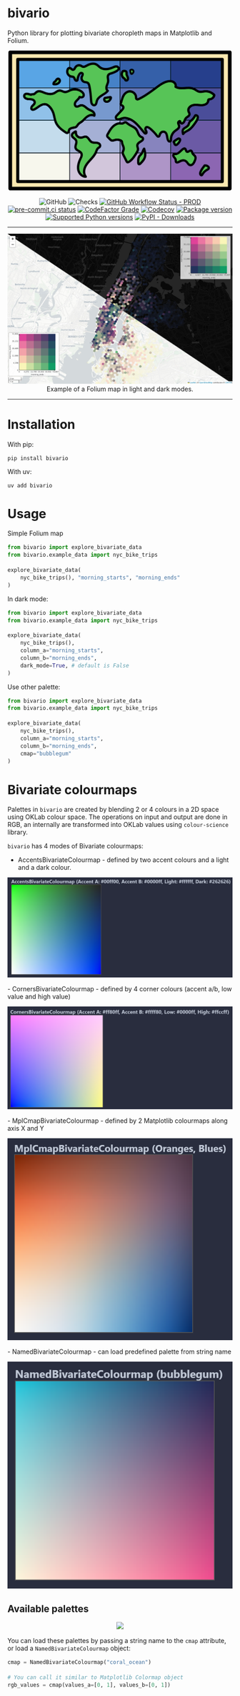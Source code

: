 # bivario
Python library for plotting bivariate choropleth maps in Matplotlib and Folium.

<p align="center">
  <img src="https://raw.githubusercontent.com/RaczeQ/bivario/main/images/bivario_logo.png" width="500"><br/>
</p>

<p align="center">
    <img alt="GitHub" src="https://img.shields.io/github/license/raczeq/bivario?logo=mit&logoColor=%23fff">
    <img src="https://img.shields.io/github/checks-status/raczeq/bivario/main?logo=GitHubActions&logoColor=%23fff" alt="Checks">
    <a href="https://github.com/raczeq/bivario/actions/workflows/ci-prod.yml" target="_blank"><img alt="GitHub Workflow Status - PROD" src="https://img.shields.io/github/actions/workflow/status/raczeq/bivario/ci-prod.yml?label=build-prod&logo=GitHubActions&logoColor=%23fff"></a>
    <a href="https://results.pre-commit.ci/latest/github/raczeq/bivario/main" target="_blank"><img src="https://results.pre-commit.ci/badge/github/raczeq/bivario/main.svg" alt="pre-commit.ci status"></a>
    <a href="https://www.codefactor.io/repository/github/raczeq/bivario"><img alt="CodeFactor Grade" src="https://img.shields.io/codefactor/grade/github/raczeq/bivario?logo=codefactor&logoColor=%23fff"></a>
    <a href="https://app.codecov.io/gh/raczeq/bivario/tree/main"><img alt="Codecov" src="https://img.shields.io/codecov/c/github/raczeq/bivario?logo=codecov&token=PRS4E02ZX0&logoColor=%23fff"></a>
    <a href="https://pypi.org/project/bivario" target="_blank"><img src="https://img.shields.io/pypi/v/bivario?color=%2334D058&label=pypi%20package&logo=pypi&logoColor=%23fff" alt="Package version"></a>
    <a href="https://pypi.org/project/bivario" target="_blank"><img src="https://img.shields.io/pypi/pyversions/bivario.svg?color=%2334D058&logo=python&logoColor=%23fff" alt="Supported Python versions"></a>
    <a href="https://pypi.org/project/bivario" target="_blank"><img alt="PyPI - Downloads" src="https://img.shields.io/pypi/dm/bivario"></a>
</p>

---

<p align="center">
  <img src="https://raw.githubusercontent.com/RaczeQ/bivario/main/images/bivario_combined.jpg"><br/>
  <span>Example of a Folium map in light and dark modes.</span>
</p>

---

# Installation

With pip:
```
pip install bivario
```

With uv:
```
uv add bivario
```

# Usage

Simple Folium map
```python
from bivario import explore_bivariate_data
from bivario.example_data import nyc_bike_trips

explore_bivariate_data(
    nyc_bike_trips(), "morning_starts", "morning_ends"
)
```

In dark mode:
```python
from bivario import explore_bivariate_data
from bivario.example_data import nyc_bike_trips

explore_bivariate_data(
    nyc_bike_trips(),
    column_a="morning_starts",
    column_b="morning_ends",
    dark_mode=True, # default is False
)
```

Use other palette:
```python
from bivario import explore_bivariate_data
from bivario.example_data import nyc_bike_trips

explore_bivariate_data(
    nyc_bike_trips(),
    column_a="morning_starts",
    column_b="morning_ends",
    cmap="bubblegum"
)
```
# Bivariate colourmaps

Palettes in `bivario` are created by blending 2 or 4 colours in a 2D space using OKLab colour space. The operations on input and output are done in RGB, an internally are transformed into OKLab values using `colour-science` library.

`bivario` has 4 modes of Bivariate colourmaps:
- AccentsBivariateColourmap - defined by two accent colours and a light and a dark colour.
<p align="left">
  <img src="https://raw.githubusercontent.com/RaczeQ/bivario/main/images/accent_repr.png"><br/>
</p>
- CornersBivariateColourmap - defined by 4 corner colours (accent a/b, low value and high value)
<p align="left">
  <img src="https://raw.githubusercontent.com/RaczeQ/bivario/main/images/corner_repr.png"><br/>
</p>
- MplCmapBivariateColourmap - defined by 2 Matplotlib colourmaps along axis X and Y
<p align="left">
  <img src="https://raw.githubusercontent.com/RaczeQ/bivario/main/images/mpl_repr.png"><br/>
</p>
- NamedBivariateColourmap - can load predefined palette from string name
<p align="left">
  <img src="https://raw.githubusercontent.com/RaczeQ/bivario/main/images/named_repr.png"><br/>
</p>

## Available palettes

<p align="center">
  <img src="https://raw.githubusercontent.com/RaczeQ/bivario/main/images/available_palettes.jpg"><br/>
</p>

You can load these palettes by passing a string name to the `cmap` attribute, or load a `NamedBivariateColourmap` object:

```python
cmap = NamedBivariateColourmap("coral_ocean")

# You can call it similar to Matplotlib Colormap object
rgb_values = cmap(values_a=[0, 1], values_b=[0, 1])
```
